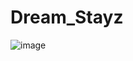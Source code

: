 ﻿# Dream_Stayz


 ![image](https://github.com/panghal007/Dream_Stayz/assets/108991691/a25c6c20-a244-4ea2-93da-efbbceb555f2)


